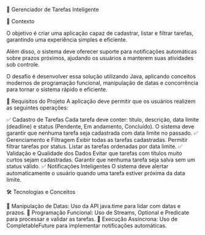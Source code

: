 📌 Gerenciador de Tarefas Inteligente

📍 Contexto

O objetivo é criar uma aplicação capaz de cadastrar, listar e filtrar tarefas, garantindo uma experiência simples e eficiente.

Além disso, o sistema deve oferecer suporte para notificações automáticas sobre prazos próximos, ajudando os usuários a manterem suas atividades sob controle.

O desafio é desenvolver essa solução utilizando Java, aplicando conceitos modernos de programação funcional, manipulação de datas e concorrência para tornar o sistema rápido e eficiente.

🎯 Requisitos do Projeto
A aplicação deve permitir que os usuários realizem as seguintes operações:

✅ Cadastro de Tarefas
Cada tarefa deve conter: título, descrição, data limite (deadline) e status (Pendente, Em andamento, Concluído).
O sistema deve garantir que nenhuma tarefa seja cadastrada com data limite no passado.
✅ Gerenciamento e Filtragem
Exibir todas as tarefas cadastradas.
Permitir filtrar tarefas por status.
Listar as tarefas ordenadas por data limite.
✅ Validação e Qualidade dos Dados
Evitar que tarefas com títulos muito curtos sejam cadastradas.
Garantir que nenhuma tarefa seja salva sem um status válido.
✅ Notificações Inteligentes
O sistema deve alertar automaticamente o usuário quando uma tarefa estiver próxima da data limite.

🛠 Tecnologias e Conceitos

📌 Manipulação de Datas: Uso da API java.time para lidar com datas e prazos.
📌 Programação Funcional: Uso de Streams, Optional e Predicate para processar e validar as tarefas.
📌 Execução Assíncrona: Uso de CompletableFuture para implementar notificações automáticas.
